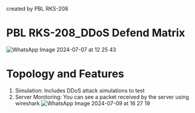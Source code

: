 created by PBL RKS-208

# PBL RKS-208_DDoS Defend Matrix
![WhatsApp Image 2024-07-07 at 12 25 43](https://github.com/9host01/DDoS/assets/160862907/212dfdb9-748f-40b3-b4b7-63398d80cfae)

# Topology and Features
1. Simulation: Includes DDoS attack simulations to test
2. Server Monitoring: You can see a packet received by the server using wireshark
![WhatsApp Image 2024-07-09 at 16 27 19](https://github.com/9host01/DDoS/assets/160862907/6585cebb-2529-4538-ba70-b86f4ae02144)
